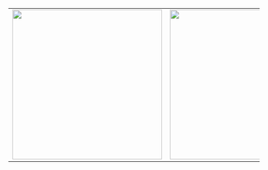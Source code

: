 <table>
  <tr>
    <td>
      <img src="https://github.com/Parryword/ESP32-Web-Server/assets/101982505/7dea88e0-f605-4061-9750-d08fd72fc236" height="300"/>
    </td>
    <td>
      <img src="https://github.com/Parryword/ESP32-Web-Server/assets/101982505/d7a17f12-ec93-4231-a6f8-64c478418671" height="300"/>
    </td>
  </tr>
</table>

